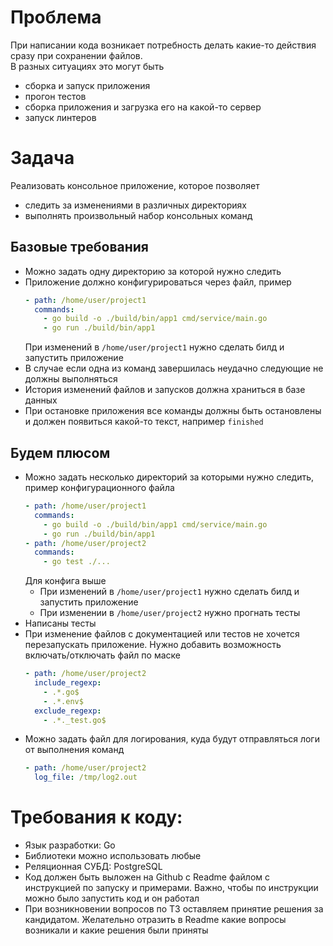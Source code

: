 # Проблема
При написании кода возникает потребность делать какие-то действия сразу  при сохранении файлов.  
В разных ситуациях это могут быть 
- сборка и запуск приложения
- прогон тестов
- сборка приложения и загрузка его на какой-то сервер
- запуск линтеров

# Задача 
Реализовать консольное приложение, которое позволяет 
- следить за изменениями в различных директориях
- выполнять произвольный набор консольных команд

## Базовые требования 
- Можно задать одну директорию за которой нужно следить
- Приложение должно конфигурироваться через файл, пример
  ```yaml
  - path: /home/user/project1
    commands:
      - go build -o ./build/bin/app1 cmd/service/main.go
      - go run ./build/bin/app1
  ```
  При изменений в `/home/user/project1` нужно сделать билд и запустить приложение
- В случае если одна из команд завершилась неудачно следующие не должны выполняться
- История изменений файлов и запусков должна храниться в базе данных
- При остановке приложения все команды должны быть остановлены и должен появиться какой-то текст, например `finished`

## Будем плюсом 
- Можно задать несколько директорий за которыми нужно следить, пример конфигурационного файла
  ```yaml
  - path: /home/user/project1
    commands:
      - go build -o ./build/bin/app1 cmd/service/main.go
      - go run ./build/bin/app1
  - path: /home/user/project2
    commands:
      - go test ./...
  ```
  Для конфига выше
    - При изменений в `/home/user/project1` нужно сделать билд и запустить приложение
    - При изменении в `/home/user/project2` нужно прогнать тесты
- Написаны тесты
- При изменение файлов с документацией или тестов не хочется перезапускать приложение.
  Нужно добавить возможность включать/отключать файл по маске
  ```yaml
  - path: /home/user/project2
    include_regexp:
      - .*.go$
      - .*.env$
    exclude_regexp:
      - .*._test.go$
  ```
- Можно задать файл для логирования, куда будут отправляться логи от выполнения команд
  ```yaml
  - path: /home/user/project2
    log_file: /tmp/log2.out
  ```

# Требования к коду:
- Язык разработки: Go
- Библиотеки можно использовать любые
- Реляционная СУБД: PostgreSQL
- Код должен быть выложен на Github с Readme файлом с инструкцией по запуску и примерами. 
  Важно, чтобы по инструкции можно было запустить код и он работал
- При возникновении вопросов по ТЗ оставляем принятие решения за кандидатом.
  Желательно отразить в Readme какие вопросы возникали и какие решения были приняты
